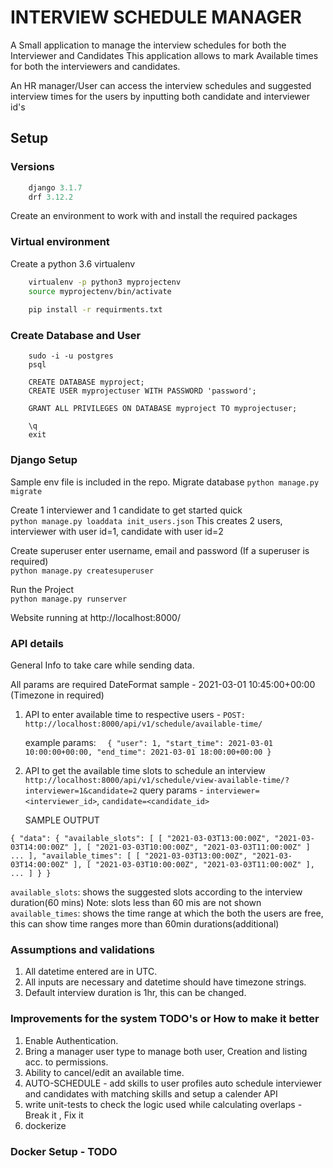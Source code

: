 # INTERVIEW SCHEDULE MANAGER
A Small application to manage the interview schedules for both the Interviewer and Candidates
This application allows to mark Available times for both the interviewers and candidates.

An HR manager/User can access the interview schedules and suggested interview times for the users by inputting both 
candidate and interviewer id's

## Setup

### Versions
``` python 3.8
    django 3.1.7
    drf 3.12.2
```
Create an environment to work with and install the required packages
### Virtual environment
Create a python 3.6 virtualenv
``` sh
    virtualenv -p python3 myprojectenv
    source myprojectenv/bin/activate
 
    pip install -r requirments.txt
```

### Create Database and User

``` postgresql
    sudo -i -u postgres
    psql
    
    CREATE DATABASE myproject;
    CREATE USER myprojectuser WITH PASSWORD 'password';

    GRANT ALL PRIVILEGES ON DATABASE myproject TO myprojectuser;

    \q
    exit
```

### Django Setup
Sample env file is included in the repo.
Migrate database
```python manage.py migrate```

Create 1 interviewer and 1 candidate to get started quick       
```python manage.py loaddata init_users.json```
This creates 2 users, interviewer with user id=1, candidate with user id=2

Create superuser enter username, email and password (If a superuser is required)   
```python manage.py createsuperuser```

Run the Project       
```python manage.py runserver```

Website running at http://localhost:8000/

### API details
General Info to take care while sending data.

All params are required
DateFormat sample - 2021-03-01 10:45:00+00:00 (Timezone in required)

1. API to enter available time to respective users -
``POST: http://localhost:8000/api/v1/schedule/available-time/``
   
   example params:
`` 
   {
    "user": 1,
    "start_time": 2021-03-01 10:00:00+00:00,
    "end_time": 2021-03-01 18:00:00+00:00
    }``   

2. API to get the available time slots to schedule an interview
``http://localhost:8000/api/v1/schedule/view-available-time/?interviewer=1&candidate=2``
   query params - `interviewer=<interviewer_id>`, `candidate=<candidate_id>`
   
   SAMPLE OUTPUT

``{
    "data": {
        "available_slots": [
            [
                "2021-03-03T13:00:00Z",
                "2021-03-03T14:00:00Z"
            ],
            [
                "2021-03-03T10:00:00Z",
                "2021-03-03T11:00:00Z"
            ]
            ...
        ],
        "available_times": [
            [
                "2021-03-03T13:00:00Z",
                "2021-03-03T14:00:00Z"
            ],
            [
                "2021-03-03T10:00:00Z",
                "2021-03-03T11:00:00Z"
            ],
            ...
        ]
    }
}``

`available_slots`: shows the suggested slots according to the interview duration(60 mins)
                    Note: slots less than 60 mis are not shown
`available_times`: shows the time range at which the both the users are free, this can show time ranges more than 60min durations(additional)

### Assumptions and validations
1. All datetime entered are in UTC.
2. All inputs are necessary and datetime should have timezone strings.
3. Default interview duration is 1hr, this can be changed.


### Improvements for the system TODO's or How to make it better
1. Enable Authentication.
2. Bring a manager user type to manage both user, Creation and listing acc. to permissions.
3. Ability to cancel/edit an available time.
4. AUTO-SCHEDULE - add skills to user profiles auto schedule interviewer and candidates with matching skills and setup a calender API
5. write unit-tests to check the logic used while calculating overlaps - Break it , Fix it
6. dockerize

### Docker Setup - TODO

